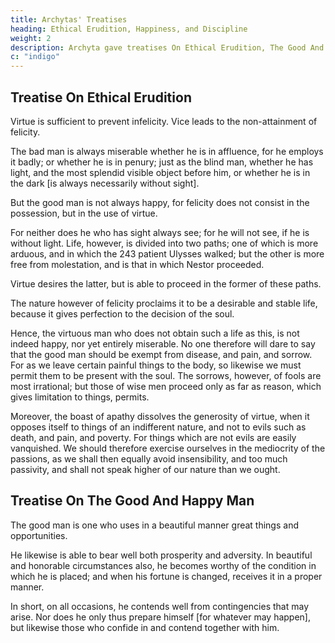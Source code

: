 ```yaml
---
title: Archytas' Treatises
heading: Ethical Erudition, Happiness, and Discipline
weight: 2
description: Archyta gave treatises On Ethical Erudition, The Good And Happy Man, and Discipline
c: "indigo"
---
```




## Treatise On Ethical Erudition

Virtue is sufficient to prevent infelicity. Vice leads to the non-attainment of felicity. <!-- if we judiciously consider the habits [by which these are produced].  -->

The bad man is always miserable whether he is in affluence, for he employs it badly; or whether he is in penury; just as the blind man, whether he has light, and the most splendid visible object before him, or whether he is in the dark [is always necessarily without sight]. 

But the good man is not always happy, for felicity does not consist in the possession, but in the use of virtue. 

For neither does he who has sight always see; for he will not see, if he is without light. Life, however, is divided into two paths; one of which is more arduous, and in which the 243 patient Ulysses walked; but the other is more free from molestation, and is that in which Nestor proceeded. 

Virtue desires the latter, but is able to proceed in the former of these paths. 

The nature however of felicity proclaims it to be a desirable and stable life, because it gives perfection to the decision of the soul. 

Hence, the virtuous man who does not obtain such a life as this, is not indeed happy, nor yet entirely miserable. No one therefore will dare to say that the good man should be exempt from disease, and pain, and sorrow. For as we leave certain painful things to the body, so likewise we must permit them to be present with the soul. The sorrows, however, of fools are most irrational; but those of wise men proceed only as far as reason, which gives limitation to things, permits. 

Moreover, the boast of apathy dissolves the generosity of virtue, when it opposes itself to things of an indifferent nature, and not to evils such as death, and pain, and poverty. For things which are not evils are easily vanquished. We should therefore exercise ourselves in the mediocrity of the passions, as we shall then equally avoid insensibility, and too much passivity, and shall not speak higher of our nature than we ought.


## Treatise On The Good And Happy Man

The good man is one who uses in a beautiful manner great things and opportunities. 

He likewise is able to bear well both prosperity and adversity. In beautiful and honorable circumstances also, he becomes worthy of the condition in which he is placed; and when his fortune is changed, receives it in a proper manner. 

In short, on all occasions, he contends well from contingencies that may arise. Nor does he only thus prepare himself [for whatever may happen], but likewise those who confide in and contend together with him.
